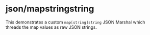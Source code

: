 # json/mapstringstring

This demonstrates a custom `map[string]string` JSON Marshal which threads the map values as raw JSON strings.
